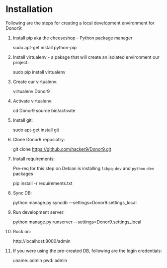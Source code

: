 Installation
============

Following are the steps for creating a local development environment for Donor9:

1. Install pip aka the cheeseshop - Python package manager

    sudo apt-get install python-pip

2. Install virtualenv - a pakage that will create an isolated environment our project:

    sudo pip install virtualenv

3. Create our virtualenv:

    virtualenv Donor9

4. Activate virtualenv:

    cd Donor9
    source bin/activate

5. Install git:

    sudo apt-get install git

6. Clone Donor9 reposiotry:

    git clone https://github.com/hacker9/Donor9.git

7. Install requirements:

    Pre-req for this step on Debian is installing `libpq-dev` and `python-dev` packages

    pip install -r requirements.txt

8. Sync DB:

    python manage.py syncdb --settings=Donor9.settings_local

9. Run development server:

    python manage.py runserver --settings=Donor9.settings_local

10. Rock on:

    http://localhost:8000/admin

11. If you were using the pre-created DB, following are the login credentials:

    uname: admin
    pwd: admin


